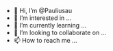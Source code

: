 - 👋 Hi, I’m @Pauliusau
- 👀 I’m interested in ...
- 🌱 I’m currently learning ...
- 💞️ I’m looking to collaborate on ...
- 📫 How to reach me ...

<!---
Pauliusau/Pauliusau is a ✨ special ✨ repository because its `README.md` (this file) appears on your GitHub profile.
You can click the Preview link to take a look at your changes.
--->
